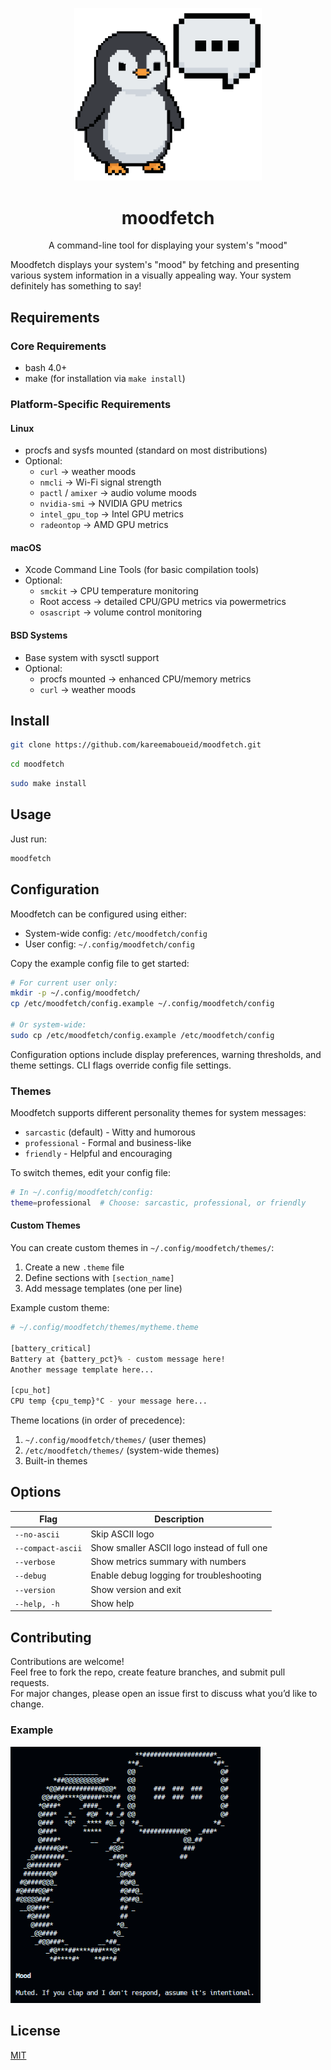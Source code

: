 <p align="center">
  <img src="https://raw.githubusercontent.com/kareemaboueid/moodfetch/refs/heads/main/logo/moodfetch.png" alt="Moodfetch Logo" width="300"/>
</p>

<h1 align="center" dir="auto">moodfetch</h1>

<p align="center" dir="auto">A command-line tool for displaying your system's "mood"</p>

Moodfetch displays your system's "mood" by fetching and presenting various system information in a visually appealing way. Your system definitely has something to say!

## Requirements

### Core Requirements

- bash 4.0+
- make (for installation via `make install`)

### Platform-Specific Requirements

#### Linux

- procfs and sysfs mounted (standard on most distributions)
- Optional:
  - `curl` → weather moods
  - `nmcli` → Wi-Fi signal strength
  - `pactl` / `amixer` → audio volume moods
  - `nvidia-smi` → NVIDIA GPU metrics
  - `intel_gpu_top` → Intel GPU metrics
  - `radeontop` → AMD GPU metrics

#### macOS

- Xcode Command Line Tools (for basic compilation tools)
- Optional:
  - `smckit` → CPU temperature monitoring
  - Root access → detailed CPU/GPU metrics via powermetrics
  - `osascript` → volume control monitoring

#### BSD Systems

- Base system with sysctl support
- Optional:
  - procfs mounted → enhanced CPU/memory metrics
  - `curl` → weather moods

## Install

```bash
git clone https://github.com/kareemaboueid/moodfetch.git
```

```bash
cd moodfetch
```

```bash
sudo make install
```

## Usage

Just run:

```bash
moodfetch
```

## Configuration

Moodfetch can be configured using either:

- System-wide config: `/etc/moodfetch/config`
- User config: `~/.config/moodfetch/config`

Copy the example config file to get started:

```bash
# For current user only:
mkdir -p ~/.config/moodfetch/
cp /etc/moodfetch/config.example ~/.config/moodfetch/config

# Or system-wide:
sudo cp /etc/moodfetch/config.example /etc/moodfetch/config
```

Configuration options include display preferences, warning thresholds, and theme settings.
CLI flags override config file settings.

### Themes

Moodfetch supports different personality themes for system messages:

- `sarcastic` (default) - Witty and humorous
- `professional` - Formal and business-like
- `friendly` - Helpful and encouraging

To switch themes, edit your config file:

```bash
# In ~/.config/moodfetch/config:
theme=professional  # Choose: sarcastic, professional, or friendly
```

#### Custom Themes

You can create custom themes in `~/.config/moodfetch/themes/`:

1. Create a new `.theme` file
2. Define sections with `[section_name]`
3. Add message templates (one per line)

Example custom theme:

```bash
# ~/.config/moodfetch/themes/mytheme.theme

[battery_critical]
Battery at {battery_pct}% - custom message here!
Another message template here...

[cpu_hot]
CPU temp {cpu_temp}°C - your message here...
```

Theme locations (in order of precedence):

1. `~/.config/moodfetch/themes/` (user themes)
2. `/etc/moodfetch/themes/` (system-wide themes)
3. Built-in themes

## Options

| Flag             | Description                                  |
|------------------|----------------------------------------------|
| `--no-ascii`     | Skip ASCII logo                              |
| `--compact-ascii`| Show smaller ASCII logo instead of full one  |
| `--verbose`      | Show metrics summary with numbers            |
| `--debug`        | Enable debug logging for troubleshooting     |
| `--version`      | Show version and exit                        |
| `--help, -h`     | Show help                                    |

## Contributing

Contributions are welcome!  
Feel free to fork the repo, create feature branches, and submit pull requests.  
For major changes, please open an issue first to discuss what you’d like to change.

### Example

<p>
  <img src="https://raw.githubusercontent.com/kareemaboueid/moodfetch/refs/heads/main/moodfetch-screenshot1.png" alt="Moodfetch Screenshot" width="400"/>
</p>

## License

[MIT](./LICENSE)

